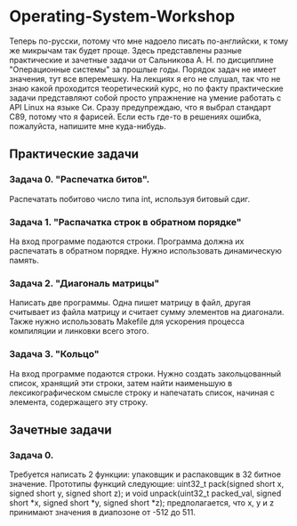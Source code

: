 # Operating-System-Workshop

Теперь по-русски, потому что мне надоело писать по-английски, к тому же микрычам так будет проще. Здесь представлены разные практические и зачетные задачи от Сальникова А. Н. по дисциплине "Операционные системы" за прошлые годы. Порядок задач не имеет значения, тут все вперемешку. На лекциях я его не слушал, так что не знаю какой проходится теоретический курс, но по факту практические задачи представляют собой просто упражнение на умение работать с API Linux на языке Си. Сразу предупреждаю, что я выбрал стандарт C89, потому что я фарисей. Если есть где-то в решениях ошибка, пожалуйста, напишите мне куда-нибудь.

## Практические задачи

### Задача 0. "Распечатка битов".
Распечатать побитово число типа int, используя битовый сдиг.

### Задача 1. "Распачатка строк в обратном порядке"
На вход программе подаются строки. Программа должна их распечатать в обратном порядке. Нужно использовать динамическую память.

### Задача 2. "Диагональ матрицы"
Написать две программы. Одна пишет матрицу в файл, другая считывает из файла матрицу и считает сумму элементов на диагонали. Также нужно использовать Makefile для ускорения процесса компиляции и линковки всего этого.

### Задача 3. "Кольцо"
На вход программе подаются строки. Нужно создать закольцованный список, хранящий эти строки, затем найти наименьшую в лексикографическом смысле строку и напечатать список, начиная с элемента, содержащего эту строку.

## Зачетные задачи

### Задача 0.
Требуется написать 2 функции: упаковщик и распаковщик в 32 битное значение.
Прототипы функций следующие:
uint32_t pack(signed short x, signed short y, signed short z); и
void unpack(uint32_t packed_val, signed short *x, signed short *y, signed short *z);
предполагается, что x, y и z принимают значения в диапозоне от -512 до 511.
